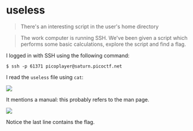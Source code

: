 # useless

> There's an interesting script in the user's home directory

> The work computer is running SSH. We've been given a script which performs some basic calculations, explore the script and find a flag.

I logged in with SSH using the following command:

```
$ ssh -p 61371 picoplayer@saturn.picoctf.net
```

I read the `useless` file using `cat`:

![](https://i.imgur.com/tIhGVD5.png)

It mentions a manual: this probably refers to the man page.

![](https://i.imgur.com/I1V60wS.png)

Notice the last line contains the flag.
